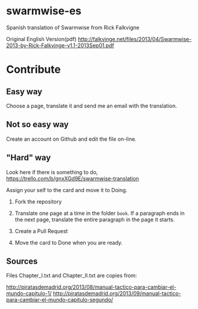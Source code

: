 swarmwise-es
============

Spanish translation of Swarmwise from Rick Falkvigne

Original English Version(pdf)
http://falkvinge.net/files/2013/04/Swarmwise-2013-by-Rick-Falkvinge-v1.1-2013Sep01.pdf

Contribute
==========

Easy way
--------

Choose a page, translate it and send me an email with the translation.

Not so easy way
---------------

Create an account on Github and edit the file on-line.


"Hard" way
----------

Look here if there is something to do, https://trello.com/b/gnxXGd9E/swarmwise-translation

Assign your self to the card and move it to Doing.

1. Fork the repository

2. Translate one page at a time in the folder `book`. If a paragraph ends in the next page, translate the entire paragraph in the page it starts.

3. Create a Pull Request

4. Move the card to Done when you are ready.

Sources
-------

Files Chapter_I.txt and Chapter_II.txt are copies from:

http://piratasdemadrid.org/2013/08/manual-tactico-para-cambiar-el-mundo-capitulo-1/
http://piratasdemadrid.org/2013/09/manual-tactico-para-cambiar-el-mundo-capitulo-segundo/
